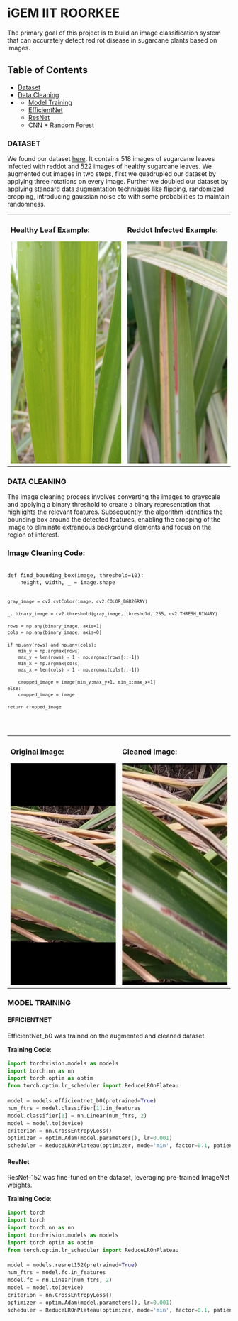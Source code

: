 # iGEM IIT ROORKEE
  The primary goal of this project is to build an image classification system that can accurately detect red rot disease in sugarcane plants based on images.

## Table of Contents
- [Dataset](#dataset)
- [Data Cleaning](#data-cleaning)
- - [Model Training](#model-training)
  - [EfficientNet](#efficientnet)
  - [ResNet](#resnet)
  - [CNN + Random Forest](#cnn-random-forest) 
### DATASET
  We found our dataset [here](https://data.mendeley.com/datasets/9424skmnrk/1). It contains 518 images of sugarcane leaves infected with reddot and 522 images of healthy sugarcane leaves.
We augmented out images in two steps, first we quadrupled our dataset by applying three rotations on every image. Further we doubled our dataset by applying standard data augmentation techniques like flipping, randomized cropping, introducing gaussian noise etc with some probabilities to maintain randomness.
<table>
  <tr>
    <td>
      <h3>Healthy Leaf Example:</h3>
      <img src="https://github.com/NatanshK/IGEM-IITR-Drylab/blob/main/Original_Dataset/Healthy/healthy%20(360).jpeg?raw=true" alt="Healthy Image" style="height: 500px;"/>
    </td>
    <td>
      <h3>Reddot Infected Example:</h3>
      <img src="https://github.com/NatanshK/IGEM-IITR-Drylab/blob/main/Original_Dataset/RedRot/redrot%20(225).jpeg?raw=true" alt="Red Dot Infected Image" style="height: 500px;"/>
    </td>
  </tr>
</table>

### DATA CLEANING
The image cleaning process involves converting the images to grayscale and applying a binary threshold to create a binary representation that highlights the relevant features. Subsequently, the algorithm identifies the bounding box around the detected features, enabling the cropping of the image to eliminate extraneous background elements and focus on the region of interest.

<h3>Image Cleaning Code:</h3>
<pre>
<code>
def find_bounding_box(image, threshold=10):
    height, width, _ = image.shape

    gray_image = cv2.cvtColor(image, cv2.COLOR_BGR2GRAY)

    _, binary_image = cv2.threshold(gray_image, threshold, 255, cv2.THRESH_BINARY)

    rows = np.any(binary_image, axis=1)
    cols = np.any(binary_image, axis=0)

    if np.any(rows) and np.any(cols):
        min_y = np.argmax(rows)
        max_y = len(rows) - 1 - np.argmax(rows[::-1])
        min_x = np.argmax(cols)
        max_x = len(cols) - 1 - np.argmax(cols[::-1])

        cropped_image = image[min_y:max_y+1, min_x:max_x+1]
    else:
        cropped_image = image

    return cropped_image
</code>
</pre>

<table style="width: 100%; table-layout: fixed;">
  <tr>
    <td style="width: 50%; vertical-align: top;">
      <h3>Original Image:</h3>
      <img src="https://github.com/NatanshK/IGEM-IITR-Drylab/blob/main/DATASET/REDDOTOA/aug_redrot%20(1)_270.jpeg?raw=true" alt="Original Image" style="height: 500px; width: auto;"/>
    </td>
    <td style="width: 50%; vertical-align: top;">
      <h3>Cleaned Image:</h3>
      <img src="https://github.com/NatanshK/IGEM-IITR-Drylab/blob/main/DATASET_NEW/REDDOT/aug_redrot%20(1)_270.jpeg?raw=true" alt="Cleaned Image" style="height: 500px; width: auto;"/>
    </td>
  </tr>
</table>

### MODEL TRAINING
#### EFFICIENTNET
EfficientNet_b0 was trained on the augmented and cleaned dataset.

**Training Code**:
```python
import torchvision.models as models
import torch.nn as nn
import torch.optim as optim
from torch.optim.lr_scheduler import ReduceLROnPlateau

model = models.efficientnet_b0(pretrained=True)
num_ftrs = model.classifier[1].in_features
model.classifier[1] = nn.Linear(num_ftrs, 2)
model = model.to(device)
criterion = nn.CrossEntropyLoss()
optimizer = optim.Adam(model.parameters(), lr=0.001)
scheduler = ReduceLROnPlateau(optimizer, mode='min', factor=0.1, patience=5, verbose=True)
```

#### ResNet
ResNet-152 was fine-tuned on the dataset, leveraging pre-trained ImageNet weights.

**Training Code**:
```python
import torch
import torch
import torch.nn as nn
import torchvision.models as models
import torch.optim as optim
from torch.optim.lr_scheduler import ReduceLROnPlateau

model = models.resnet152(pretrained=True)
num_ftrs = model.fc.in_features
model.fc = nn.Linear(num_ftrs, 2)  
model = model.to(device)
criterion = nn.CrossEntropyLoss()
optimizer = optim.Adam(model.parameters(), lr=0.001)
scheduler = ReduceLROnPlateau(optimizer, mode='min', factor=0.1, patience=5, verbose=True)
```

